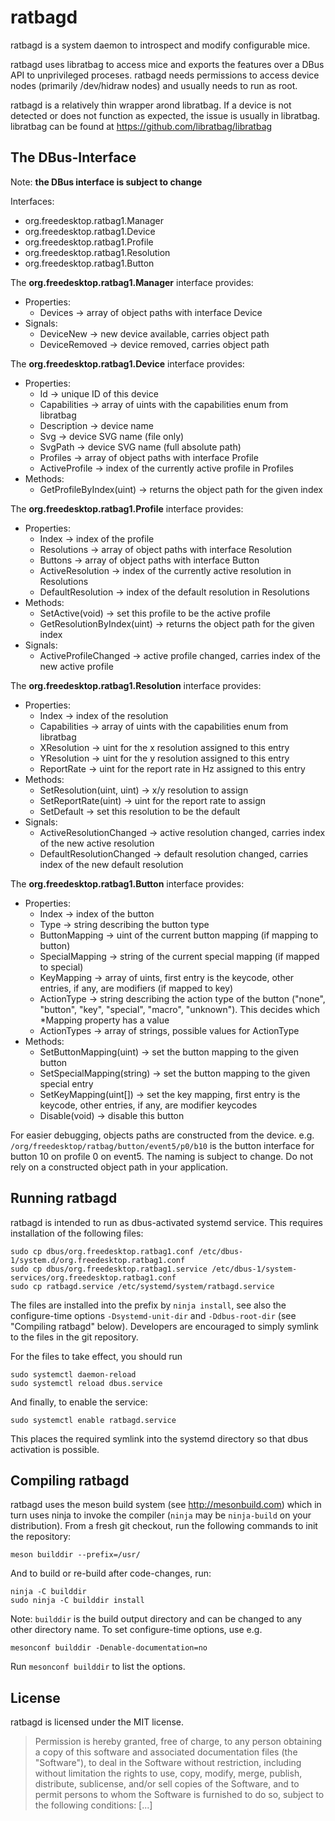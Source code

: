 ratbagd
=======

ratbagd is a system daemon to introspect and modify configurable mice.

ratbagd uses libratbag to access mice and exports the features over a DBus
API to unprivileged proceses. ratbagd needs permissions to access device
nodes (primarily /dev/hidraw nodes) and usually needs to run as root.

ratbagd is a relatively thin wrapper arond libratbag. If a device is not
detected or does not function as expected, the issue is usually in
libratbag. libratbag can be found at
   https://github.com/libratbag/libratbag

The DBus-Interface
------------------

Note: **the DBus interface is subject to change**

Interfaces:
-  org.freedesktop.ratbag1.Manager
-  org.freedesktop.ratbag1.Device
-  org.freedesktop.ratbag1.Profile
-  org.freedesktop.ratbag1.Resolution
-  org.freedesktop.ratbag1.Button

The **org.freedesktop.ratbag1.Manager** interface provides:
- Properties:
  - Devices -> array of object paths with interface Device
- Signals:
  - DeviceNew -> new device available, carries object path
  - DeviceRemoved -> device removed, carries object path

The **org.freedesktop.ratbag1.Device** interface provides:
- Properties:
  - Id -> unique ID of this device
  - Capabilities -> array of uints with the capabilities enum from libratbag
  - Description -> device name
  - Svg -> device SVG name (file only)
  - SvgPath -> device SVG name (full absolute path)
  - Profiles -> array of object paths with interface Profile
  - ActiveProfile -> index of the currently active profile in Profiles
- Methods:
  - GetProfileByIndex(uint) -> returns the object path for the given index

The **org.freedesktop.ratbag1.Profile** interface provides:
- Properties:
  - Index -> index of the profile
  - Resolutions -> array of object paths with interface Resolution
  - Buttons -> array of object paths with interface Button
  - ActiveResolution -> index of the currently active resolution in Resolutions
  - DefaultResolution -> index of the default resolution in Resolutions
- Methods:
  - SetActive(void) -> set this profile to be the active profile
  - GetResolutionByIndex(uint) -> returns the object path for the given index
- Signals:
  - ActiveProfileChanged -> active profile changed, carries index of the new active profile

The **org.freedesktop.ratbag1.Resolution** interface provides:
- Properties:
  - Index -> index of the resolution
  - Capabilities -> array of uints with the capabilities enum from libratbag
  - XResolution -> uint for the x resolution assigned to this entry
  - YResolution -> uint for the y resolution assigned to this entry
  - ReportRate -> uint for the report rate in Hz assigned to this entry
- Methods:
  - SetResolution(uint, uint) -> x/y resolution to assign
  - SetReportRate(uint) -> uint for the report rate to assign
  - SetDefault -> set this resolution to be the default
- Signals:
  - ActiveResolutionChanged -> active resolution changed, carries index of the new active resolution
  - DefaultResolutionChanged -> default resolution changed, carries index of the new default resolution

The **org.freedesktop.ratbag1.Button** interface provides:
- Properties:
  - Index -> index of the button
  - Type -> string describing the button type
  - ButtonMapping -> uint of the current button mapping (if mapping to button)
  - SpecialMapping -> string of the current special mapping (if mapped to special)
  - KeyMapping -> array of uints, first entry is the keycode, other entries, if any, are modifiers (if mapped to key)
  - ActionType -> string describing the action type of the button ("none", "button", "key", "special", "macro", "unknown"). This decides which \*Mapping  property has a value
  - ActionTypes -> array of strings, possible values for ActionType
- Methods:
  - SetButtonMapping(uint) -> set the button mapping to the given button
  - SetSpecialMapping(string) -> set the button mapping to the given special entry
  - SetKeyMapping(uint[]) -> set the key mapping, first entry is the keycode, other entries, if any, are modifier keycodes
  - Disable(void) -> disable this button

For easier debugging, objects paths are constructed from the device. e.g.
`/org/freedesktop/ratbag/button/event5/p0/b10` is the button interface for
button 10 on profile 0 on event5. The naming is subject to change. Do not
rely on a constructed object path in your application.

Running ratbagd
---------------

ratbagd is intended to run as dbus-activated systemd service. This requires
installation of the following files:

    sudo cp dbus/org.freedesktop.ratbag1.conf /etc/dbus-1/system.d/org.freedesktop.ratbag1.conf
    sudo cp dbus/org.freedesktop.ratbag1.service /etc/dbus-1/system-services/org.freedesktop.ratbag1.conf
    sudo cp ratbagd.service /etc/systemd/system/ratbagd.service

The files are installed into the prefix by `ninja install`, see also the
configure-time options `-Dsystemd-unit-dir` and `-Ddbus-root-dir` (see
"Compiling ratbagd" below). Developers are encouraged to simply symlink to the
files in the git repository.

For the files to take effect, you should run

    sudo systemctl daemon-reload
    sudo systemctl reload dbus.service

And finally, to enable the service:

    sudo systemctl enable ratbagd.service

This places the required symlink into the systemd directory so that dbus
activation is possible.

Compiling ratbagd
-----------------

ratbagd uses the meson build system (see http://mesonbuild.com) which in
turn uses ninja to invoke the compiler (`ninja` may be `ninja-build` on your
distribution). From a fresh git checkout, run the following commands to init
the repository:

    meson builddir --prefix=/usr/

And to build or re-build after code-changes, run:

    ninja -C builddir
    sudo ninja -C builddir install

Note: `builddir` is the build output directory and can be changed to any
other directory name. To set configure-time options, use e.g.

    mesonconf builddir -Denable-documentation=no

Run `mesonconf builddir` to list the options.

License
-------

ratbagd is licensed under the MIT license.

> Permission is hereby granted, free of charge, to any person obtaining a
> copy of this software and associated documentation files (the "Software"),
> to deal in the Software without restriction, including without limitation
> the rights to use, copy, modify, merge, publish, distribute, sublicense,
> and/or sell copies of the Software, and to permit persons to whom the
> Software is furnished to do so, subject to the following conditions: [...]
